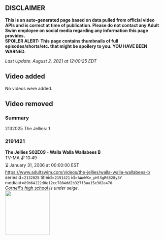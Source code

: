 ## DISCLAIMER
**This is an auto-generated page based on data pulled from official video APIs and is correct at time of publication. Please do not contact any Adult Swim employee on social media regarding any information this page provides.**  
**SPOILER ALERT: This page contains thumbnails of full episodes/shorts/etc. that might be spoilery to you. YOU HAVE BEEN WARNED.**  

_Last Update: August 2, 2021 at 12:00:25 EDT_
## Video added
No videos were added.  
## Video removed
### Summary
2132025 The Jellies: 1  
### 2191421
**The Jellies S02E09 - Walla Walla Wallabees B**  
TV-MA 🔓 10:49  
⌛ January 31, 2036 at 00:00:00 EST  
https://www.adultswim.com/videos/the-jellies/walla-walla-wallabees-b  
seriesid=`2132025` titleid=`2191421` id=`AWmWXv_pHl5gR6828y3Y` mediaid=`89b64122d0e12cc7804dd2b327f3aa15e382e470`  
_Cornell's high school is under seige._  
<a href="https://i.cdn.turner.com/adultswim/big/image-upload/thumbnails/thumb-2_image-156106128465713.jpg"><img src="https://i.cdn.turner.com/adultswim/big/image-upload/thumbnails/thumb-2_image-156106128465713.jpg" height="144px" /></a>
